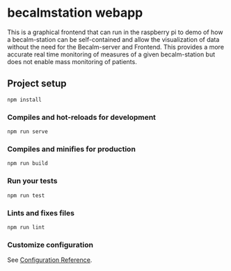 # becalmstation webapp
This is a graphical frontend that can run in the raspberry pi to demo of how a becalm-station can be self-contained and allow the visualization of data without the need for the Becalm-server and Frontend. This provides a more accurate real time monitoring of measures of a given becalm-station but does not enable mass monitoring of patients.

## Project setup
```
npm install
```

### Compiles and hot-reloads for development
```
npm run serve
```

### Compiles and minifies for production
```
npm run build
```

### Run your tests
```
npm run test
```

### Lints and fixes files
```
npm run lint
```

### Customize configuration
See [Configuration Reference](https://cli.vuejs.org/config/).
